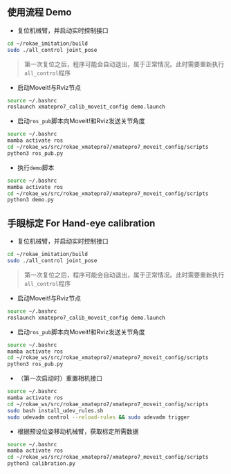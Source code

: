 ## 使用流程 Demo 

+ 复位机械臂，并启动实时控制接口
``` bash
cd ~/rokae_imitation/build
sudo ./all_control joint_pose
```
> 第一次复位之后，程序可能会自动退出，属于正常情况。此时需要重新执行`all_control`程序

+ 启动Moveit!与Rviz节点
``` bash
source ~/.bashrc
roslaunch xmatepro7_calib_moveit_config demo.launch
```

+ 启动`ros_pub`脚本向Moveit!和Rviz发送关节角度
``` bash
source ~/.bashrc
mamba activate ros
cd ~/rokae_ws/src/rokae_xmatepro7/xmatepro7_moveit_config/scripts
python3 ros_pub.py
```

+ 执行`demo`脚本
``` bash
source ~/.bashrc
mamba activate ros
cd ~/rokae_ws/src/rokae_xmatepro7/xmatepro7_moveit_config/scripts
python3 demo.py
```

## 手眼标定 For Hand-eye calibration

+ 复位机械臂，并启动实时控制接口
``` bash
cd ~/rokae_imitation/build
sudo ./all_control joint_pose
```
> 第一次复位之后，程序可能会自动退出，属于正常情况。此时需要重新执行`all_control`程序

+  启动Moveit!与Rviz节点
``` bash
source ~/.bashrc
roslaunch xmatepro7_calib_moveit_config demo.launch
```

+ 启动`ros_pub`脚本向Moveit!和Rviz发送关节角度
``` bash
source ~/.bashrc
mamba activate ros
cd ~/rokae_ws/src/rokae_xmatepro7/xmatepro7_moveit_config/scripts
python3 ros_pub.py
```

+ （第一次启动时）重置相机接口
``` bash
source ~/.bashrc
mamba activate ros
cd ~/rokae_ws/src/rokae_xmatepro7/xmatepro7_moveit_config/scripts
sudo bash install_udev_rules.sh
sudo udevadm control --reload-rules && sudo udevadm trigger
```

+ 根据预设位姿移动机械臂，获取标定所需数据
``` bash
source ~/.bashrc
mamba activate ros
cd ~/rokae_ws/src/rokae_xmatepro7/xmatepro7_moveit_config/scripts
python3 calibration.py
```

